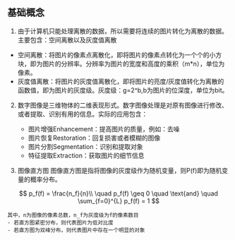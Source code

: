 ## 基础概念

1. 由于计算机只能处理离散的数据，所以需要将连续的图片转化为离散的数据。主要包含：空间离散以及灰度值离散

- 空间离散：将图片的像素点离散化，即将图片的像素点转化为一个个的小方块，即为图片的分辨率。分辨率为图片的宽度和高度的乘积（m*n），单位为像素。
- 灰度值离散：将图片的灰度值离散化，即将图片的亮度/灰度值转化为离散的函数值，即为图片的灰度级。灰度级：g=2^b,b为图片的位深度，单位为bit。

2. 数字图像是三维物体的二维表现形式。数字图像处理是对原有图像进行修改、或者提取、识别有用的信息。实际的应用包含：

   - 图片增强Enhancement：提高图片的质量，例如：去噪
   - 图片恢复Restoration：回复损害或者模糊的图像
   - 图片分割Segmentation：识别和提取对象
   - 特征提取Extraction：获取图片的细节信息
3. 图像直方图
   图像直方图是指将图像的灰度级作为随机变量，则P(f)即为随机变量的概率分布。

$$
p_f(f) = \frac{n_f}{n}\\
\quad p_f(f) \geq 0 \quad \text{and} \quad \sum_{f=0}^{L} p_f(f) = 1
$$

    其中，n为图像的像素总数，n_f为灰度级为f的像素数目
    - 若直方图紧密分布，则代表图片为低对比度
    - 若直方图为双峰分布，则代表图片中存在一个明显的对象

